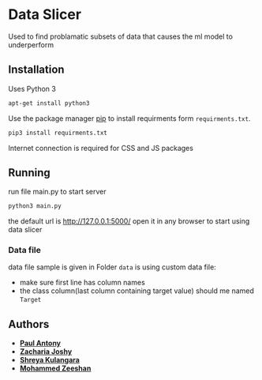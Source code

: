 # Data Slicer

Used to find problamatic subsets of data that causes the ml model to underperform

## Installation

Uses Python 3

```bash
apt-get install python3
```

Use the package manager [pip](https://pip.pypa.io/en/stable/) to install requirments form ```requirments.txt```.

```bash
pip3 install requirments.txt
```


Internet connection is required for CSS and JS packages

## Running

run file main.py to start server


```bash
python3 main.py
```
the default url is http://127.0.0.1:5000/
open it in any browser to start using data slicer

### Data file

data file sample is given in Folder ```data```
is using custom data file:
* make sure first line has column names
* the class column(last column containing target value) should me named ```Target```

## Authors

* [**Paul Antony**](https://github.com/paul-antony)
* [**Zacharia Joshy**](https://github.com/ZachariaJoshy)
* [**Shreya Kulangara**](https://github.com/Shreyakulangara)
* [**Mohammed Zeeshan**](https://github.com/zeeshanmmlp2)







